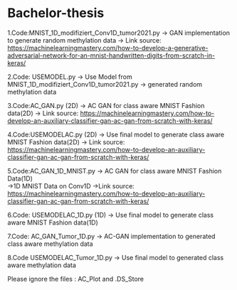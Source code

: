 # Bachelor-thesis

1.Code:MNIST_1D_modifiziert_Conv1D_tumor2021.py
-> GAN implementation to generate random methylation data
-> Link source: https://machinelearningmastery.com/how-to-develop-a-generative-adversarial-network-for-an-mnist-handwritten-digits-from-scratch-in-keras/

2.Code: USEMODEL.py
-> Use Model from MNIST_1D_modifiziert_Conv1D_tumor2021.py
-> generated random methylation data

3.Code:AC_GAN.py (2D)
-> AC GAN for class aware  MNIST Fashion data(2D)
-> Link source: https://machinelearningmastery.com/how-to-develop-an-auxiliary-classifier-gan-ac-gan-from-scratch-with-keras/

4.Code:USEMODELAC.py (2D)
-> Use final model to generate class aware MNIST Fashion data(2D)
-> Link source: https://machinelearningmastery.com/how-to-develop-an-auxiliary-classifier-gan-ac-gan-from-scratch-with-keras/

5.Code:AC_GAN_1D_MNIST.py
-> AC GAN for class aware MNIST Fashion Data(1D)  
->1D MNIST Data on Conv1D
->Link source: https://machinelearningmastery.com/how-to-develop-an-auxiliary-classifier-gan-ac-gan-from-scratch-with-keras/

6.Code: USEMODELAC_1D.py (1D)
-> Use final model to generate class aware MNIST Fashion data(1D)

7.Code: AC_GAN_Tumor_1D.py
-> AC-GAN implementation to generated class aware methylation data

8.Code USEMODELAC_Tumor_1D.py
-> Use final model to generated class aware methylation data


Please ignore the files : AC_Plot and .DS_Store


